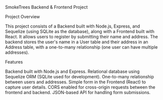SmokeTrees Backend & Frontend Project

Project Overview

This project consists of a Backend built with Node.js, Express, and Sequelize (using SQLite as the database), along with a Frontend built with React. It allows users to register by submitting their name and address. The backend stores the user's name in a User table and their address in an Address table, with a one-to-many relationship (one user can have multiple addresses).

Features

Backend built with Node.js and Express. Relational database using Sequelize ORM (SQLite used for development). One-to-many relationship between users and addresses. Simple form in the Frontend (React) to capture user details. CORS enabled for cross-origin requests between the frontend and backend. JSON-based API for handling form submissions.
